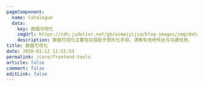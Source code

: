 ```yaml
---
pageComponent: 
  name: Catalogue
  data: 
    key: 数据可视化
    imgUrl: https://cdn.jsdelivr.net/gh/aimeiyijia/blog-images/img/data-visualization.png
    description: 数据可视化主要旨在借助于图形化手段，清晰有效地传达与沟通信息。
title: 数据可视化
date: 2020-01-12 11:51:53
permalink: /core/frontend-tools
article: false
comment: false
editLink: false
---
```

